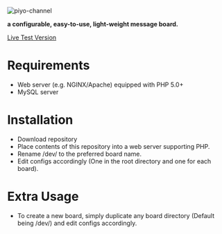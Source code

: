 ![piyo-channel](https://channel.piyo.cafe/img/channelBlue.png)

**a configurable, easy-to-use, light-weight message board.**

[Live Test Version](https://channel.piyo.cafe/dev/)

# Requirements
* Web server (e.g. NGINX/Apache) equipped with PHP 5.0+
* MySQL server

# Installation
* Download repository
* Place contents of this repository into a web server supporting PHP.
* Rename /dev/ to the preferred board name.
* Edit configs accordingly (One in the root directory and one for each board).

# Extra Usage
* To create a new board, simply duplicate any board directory (Default being /dev/) and edit configs accordingly.
